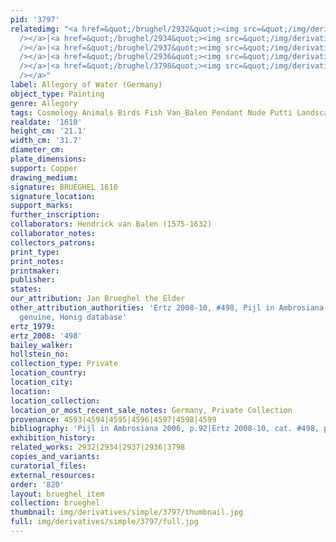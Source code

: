 ```yaml
---
pid: '3797'
relatedimg: "<a href=&quot;/brughel/2932&quot;><img src=&quot;/img/derivatives/simple/2932/thumbnail.jpg&quot;
  /></a>|<a href=&quot;/brughel/2934&quot;><img src=&quot;/img/derivatives/simple/2934/thumbnail.jpg&quot;
  /></a>|<a href=&quot;/brughel/2937&quot;><img src=&quot;/img/derivatives/simple/2937/thumbnail.jpg&quot;
  /></a>|<a href=&quot;/brughel/2936&quot;><img src=&quot;/img/derivatives/simple/2936/thumbnail.jpg&quot;
  /></a>|<a href=&quot;/brughel/3798&quot;><img src=&quot;/img/derivatives/simple/3798/thumbnail.jpg&quot;
  /></a>"
label: Allegory of Water (Germany)
object_type: Painting
genre: Allegory
tags: Cosmology Animals Birds Fish Van_Balen Pendant Nude Putti Landscape
realdate: '1610'
height_cm: '21.1'
width_cm: '31.7'
diameter_cm: 
plate_dimensions: 
support: Copper
drawing_medium: 
signature: BRUEGHEL 1610
signature_location: 
support_marks: 
further_inscription: 
collaborators: Hendrick van Balen (1575-1632)
collaborator_notes: 
collectors_patrons: 
print_type: 
print_notes: 
printmaker: 
publisher: 
states: 
our_attribution: Jan Brueghel the Elder
other_attribution_authorities: 'Ertz 2008-10, #498, Pijl in Ambrosiana 2006 p.92 as
  genuine, Honig database'
ertz_1979: 
ertz_2008: '498'
bailey_walker: 
hollstein_no: 
collection_type: Private
location_country: 
location_city: 
location: 
location_collection: 
location_or_most_recent_sale_notes: Germany, Private Collection
provenance: 4593|4594|4595|4596|4597|4598|4599
bibliography: 'Pijl in Ambrosiana 2006, p.92|Ertz 2008-10, cat. #498, pp. 1048-49'
exhibition_history: 
related_works: 2932|2934|2937|2936|3798
copies_and_variants: 
curatorial_files: 
external_resources: 
order: '820'
layout: brueghel_item
collection: brueghel
thumbnail: img/derivatives/simple/3797/thumbnail.jpg
full: img/derivatives/simple/3797/full.jpg
---
```

